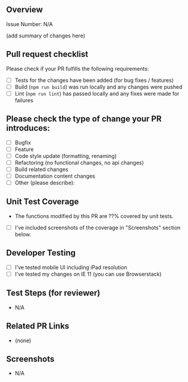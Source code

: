 ## Overview

<!-- Please describe the current behavior that you are modifying, or link to a relevant issue. -->

Issue Number: N/A

(add summary of changes here)

## Pull request checklist

Please check if your PR fulfills the following requirements:

-   [ ] Tests for the changes have been added (for bug fixes / features)
-   [ ] Build (`npm run build`) was run locally and any changes were pushed
-   [ ] Lint (`npm run lint`) has passed locally and any fixes were made for failures

## Please check the type of change your PR introduces:

-   [ ] Bugfix
-   [ ] Feature
-   [ ] Code style update (formatting, renaming)
-   [ ] Refactoring (no functional changes, no api changes)
-   [ ] Build related changes
-   [ ] Documentation content changes
-   [ ] Other (please describe):

## Unit Test Coverage

-   The functions modified by this PR are ??% covered by unit tests.

*   [ ] I've included screenshots of the coverage in "Screenshots" section below.

## Developer Testing

-   [ ] I've tested mobile UI including iPad resolution
-   [ ] I've tested my changes on IE 11 (you can use Browserstack)

## Test Steps (for reviewer)

-   N/A

## Related PR Links

-   (none)

## Screenshots

-   N/A
